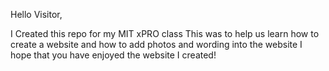 Hello Visitor,

I Created this repo for my MIT xPRO class
This was to help us learn how to create a website and how to add photos and wording into the website
I hope that you have enjoyed the website I created!
